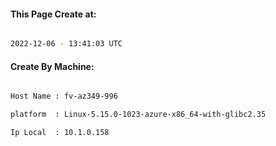 
   
#### This Page Create at:

```bash

2022-12-06 - 13:41:03 UTC

```

#### Create By Machine:

```bash

Host Name : fv-az349-996

platform  : Linux-5.15.0-1023-azure-x86_64-with-glibc2.35

Ip Local  : 10.1.0.158

```

